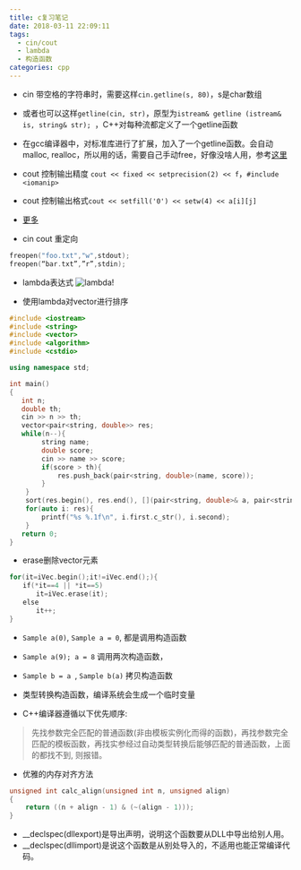 ```yaml
---
title: c复习笔记
date: 2018-03-11 22:09:11
tags:
  - cin/cout
  - lambda
  - 构造函数
categories: cpp
---
```


- cin 带空格的字符串时，需要这样`cin.getline(s, 80)`，s是char数组
- 或者也可以这样`getline(cin, str)`，原型为`istream& getline (istream& is, string& str); `，C++对每种流都定义了一个getline函数
- 在gcc编译器中，对标准库进行了扩展，加入了一个getline函数。会自动malloc, realloc，所以用的话，需要自己手动free，好像没啥人用，参考[这里](https://www.cnblogs.com/xkfz007/archive/2012/08/01/2618366.html)

- cout 控制输出精度 `cout << fixed << setprecision(2) << f`，`#include <iomanip>`
- cout 控制输出格式`cout << setfill('0') << setw(4) << a[i][j]`
- [更多](https://blog.csdn.net/yockie/article/details/9104899)

- cin cout 重定向
```cpp
freopen("foo.txt","w",stdout); 
freopen(“bar.txt”,”r”,stdin);
```

- lambda表达式
![](http://ot0uaqt93.bkt.clouddn.com/18-7-3/10535321.jpg "lambda!") 

- 使用lambda对vector进行排序
```cpp
#include <iostream>
#include <string>
#include <vector>
#include <algorithm>
#include <cstdio>

using namespace std;

int main()
{
   int n;
   double th;
   cin >> n >> th;
   vector<pair<string, double>> res;  
   while(n--){
        string name;
        double score;
        cin >> name >> score;
        if(score > th){
            res.push_back(pair<string, double>(name, score));
        }
    }
    sort(res.begin(), res.end(), [](pair<string, double>& a, pair<string, double>& b) {return a.second > b.second;});
    for(auto i: res){
        printf("%s %.1f\n", i.first.c_str(), i.second);
    }
   return 0;
}
```

- erase删除vector元素
```cpp
for(it=iVec.begin();it!=iVec.end();){
　　if(*it==4 || *it==5)
　　　　it=iVec.erase(it);
　　else
　　　　it++;
}
```

- `Sample a(0)`, `Sample a = 0`, 都是调用构造函数
- `Sample a(9); a = 8` 调用两次构造函数，
- `Sample b = a `, `Sample b(a)` 拷贝构造函数
- 类型转换构造函数，编译系统会生成一个临时变量


- C++编译器遵循以下优先顺序:
> 先找参数完全匹配的普通函数(非由模板实例化而得的函数)，再找参数完全匹配的模板函数，再找实参经过自动类型转换后能够匹配的普通函数，上面的都找不到, 则报错。

- 优雅的内存对齐方法
```c
unsigned int calc_align(unsigned int n, unsigned align)
{
    return ((n + align - 1) & (~(align - 1)));
}
```

- __declspec(dllexport)是导出声明，说明这个函数要从DLL中导出给别人用。
- __declspec(dllimport)是说这个函数是从别处导入的，不适用也能正常编译代码。

